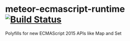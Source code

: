 # meteor-ecmascript-runtime [![Build Status](https://travis-ci.org/meteor/meteor-ecmascript-runtime.svg?branch=master)](https://travis-ci.org/meteor/meteor-ecmascript-runtime)

Polyfills for new ECMAScript 2015 APIs like Map and Set
